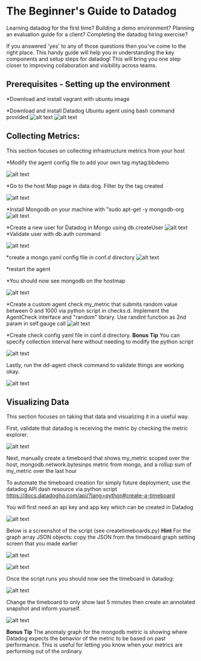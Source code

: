 # The Beginner's Guide to Datadog

Learning datadog for the first time? Building a demo environment? Planning an evaluation guide for a client? Completing the datadog hiring exercise?

If you answered 'yes' to any of those questions then you've come to the right place. This handy guide will help you in understanding the key components and setup steps for datadog! This will bring you one step closer to improving collaboration and visibility across teams. 

## Prerequisites - Setting up the environment

*Download and install vagrant with ubuntu image

*Download and install Datadog Ubuntu agent using bash command provided
![alt text](screenshots/1_Prereq_1.png)
![alt text](screenshots/1_Prereq_2.png)

## Collecting Metrics:

This section focuses on collecting infrastructure metrics from your host

*Modify the agent config file to add your own tag mytag:bbdemo

![alt text](screenshots/2_Collect_1.png)

*Go to the host Map page in data dog. Filter by the tag created

![alt text](screenshots/2_Collect_2.png)

*Install Mongodb on your machine with "sudo apt-get -y mongodb-org
![alt text](screenshots/2_Collect_3.png)

*Create a new user for Datadog in Mongo using db.createUser 
![alt text](screenshots/2_Collect_4.png)
*Validate user with db.auth command

![alt text](screenshots/2_Collect_5.png)

*create a mongo.yaml config file in conf.d directory
![alt text](screenshots/2_Collect_6.png)

*restart the agent

*You should now see mongodb on the hostmap

![alt text](screenshots/2_Collect_7.png)


*Create a custom agent check my_metric that submits random value between 0 and 1000 via python script in checks.d. Implement the AgentCheck interface and "random" library. Use randint function as 2nd param in self.gauge call
![alt text](screenshots/2_Collect_8.png)

*Create check config yaml file in conf.d directory. **Bonus Tip** You can specify collection interval here without needing to modify the python script

![alt text](screenshots/2_Collect_9.png)

Lastly, run the dd-agent check command to validate things are working okay.

![alt text](screenshots/2_Collect_10.png)

## Visualizing Data

This section focuses on taking that data and visualizing it in a useful way.

First, validate that datadog is receiving the metric by checking the metric explorer.

![alt text](screenshots/3_Visualize_1.png)

Next, manually create a timeboard that shows my_metric scoped over the host, mongodb.network.bytesinps metric from mongo, and a rollup sum of my_metric over the last hour

To automate the timeboard creation for simply future deployment, use the datadog API dash resource via python script https://docs.datadoghq.com/api/?lang=python#create-a-timeboard

You will first need an api key and app key which can be created in Datadog

![alt text](screenshots/3_Visualize_2.png)

Below is a screenshot of the script (see createtimeboards.py) **Hint** For the graph array JSON objects: copy the JSON from the timeboard graph setting screen that you made earlier

![alt text](screenshots/3_Visualize_3.png)

![alt text](screenshots/3_Visualize_4.png)

Once the script runs you should now see the timeboard in datadog:

![alt text](screenshots/3_Visualize_5.PNG)

Change the timeboard to only show last 5 minutes then create an annotated snapshot and inform yourself.

![alt text](screenshots/3_Visualize_7.PNG)

**Bonus Tip** The anomaly graph for the mongodb metric is showing where Datadog expects the behavior of the metric to be based on past performance. This is useful for letting you know when your metrics are performing out of the ordinary.

